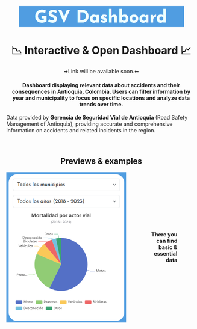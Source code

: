 <p align="center"> <img src="resources/readmeResx/titleImg.png"> </p>
<h1 align="center">📉 Interactive & Open Dashboard 📈 </h1>

<p align="center">➡Link will be available soon.⬅</p>
<h4 align="center">Dashboard displaying relevant data about accidents and their consequences in Antioquia, Colombia. Users can filter information by year and municipality to focus on specific locations and analyze data trends over time. </h4>
<p>Data provided by <b>Gerencia de Seguridad Vial de Antioquia</b> (Road Safety Management of Antioquia), providing accurate and comprehensive information on accidents and related incidents in the region.</p>
<br>
<h2 align="center">Previews & examples</h2>
<div style="display: flex; justify-content: flex-end; align-items: center;">
  <img src="resources/readmeResx/c1.png" height="400" style="margin-left: 0px;">
  <div style="text-align: right; margin-right: 50px; margin-left:50px;">
    <b>There you can find basic & essential data</b>
  </div>
</div>

